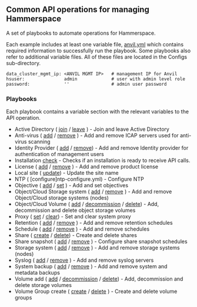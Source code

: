 ## Common API operations for managing Hammerspace

A set of playbooks to automate operations for Hammerspace.

Each example includes at least one variable file, [anvil.yml](anvil.yml) which contains required
information to successfully run the playbook. Some playbooks also refer to additional variable files. All of these files are located in the Configs sub-directory.

```
data_cluster_mgmt_ip: <ANVIL MGMT IP>   # management IP for Anvil
hsuser:               admin             # user with admin level role
password:             ''                # admin user password
```
### Playbooks ###
Each playbook contains a variable section with the relevant variables to the API operation.

- Active Directory ( [join](ad-join.yml) / [leave](ad-leave.yml) ) - Join and leave Active Directory
- Anti-virus ( [add](av-add.yml) / [remove](av-remove.yml) ) - Add and remove ICAP servers used for anti-virus scanning
- Identity Provider ( [add](idp-add.yml) / [remove](idp-remove.yml)) - Add and remove Identity provider for authentication of management users
- Installation [check](install-ready.yml) - Checks if an installation is ready to receive API calls.
- License ( [add](license-node-add.yml) / [remove](license-node-remove.yml) ) - Add and remove product license
- Local site ( [update](local-site-update.yml)) - Update the site name
- NTP ( [configure]ntp-configure.yml) - Configure NTP
- Objective ( [add](objective-add.yml) / [set](objective-set.yml) ) - Add and set objectives
- Object/Cloud Storage system ( [add](object-storage-system-add.yml) / [remove](object-storage-system-remove.yml) ) - Add and remove Object/Cloud storage systems (nodes)
- Object/Cloud Volume ( [add](object-storage-volume-add.yml) / [decommission](object-storage-volume-decommission.yml) /  [delete](object-storage-volume-delete.yml)) - Add, decommission and delete object storage volumes
- Proxy ( [set](proxy-set.yml) / [clear](proxy-clear.yml)) - Set and clear system proxy
- Retention ( [add](retention-add.yml) / [remove](retention-delete.yml) ) - Add and remove retention schedules
- Schedule ( [add](schedule-add.yml) / [remove](schedule-remove.yml) ) - Add and remove schedules
- Share ( [create](share-create.yml) / [delete](share-delete.yml)) - Create and delete shares
- Share snapshot ( [add](share-snapshot-schedule-add.yml) / [remove](share-snapshot-schedule-remove.yml) ) - Configure share snapshot schedules
- Storage system ( [add](storage-system-add.yml) / [remove](storage-system-remove.yml) ) - Add and remove storage systems (nodes)
- Syslog ( [add](syslog-add.yml) / [remove](syslog-remove.yml) ) - Add and remove syslog servers
- System backup ( [add](system-backup-add.yml) / [remove](system-backup-remove.yml) ) - Add and remove system and metadata backups
- Volume add ( [add](storage-volume-add.yml) / [decommission](storage-volume-decommission.yml) /  [delete](storage-volume-delete.yml)) - Add, decommission and delete storage volumes
- Volume Group create ( [create](volume-group-create.yml) / [delete](volume-group-delete.yml) ) - Create and delete volume groups
